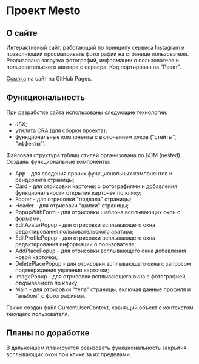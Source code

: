 # Проект Mesto

## О сайте
Интерактивный сайт, работающий по принципу сервиса Instagram и позволяющий просматривать фотографии на странице пользователя.
Реализована загрузка фотографий, информации о пользователе и пользовательского аватара с сервера. Код портирован на "Реакт". 

[Ссылка](https://knaklaut.github.io/mesto/index.html) на сайт на GitHub Pages.

## Функциональность
При разработке сайта использованы следующие технологии:
* JSX;
* утилита CRA (для сборки проекта);
* функциональные компоненты с включением хуков ("стейты", "эффекты").

Файловая структура таблиц стилей организована по БЭМ (nested).
Созданы функциональные компоненты:
* App - для сведения прочих функциональных компонентов и рендеринга страницы;
* Card - для отрисовки карточек с фотографиями и добавления функциональности открытия карточек по клику;
* Footer - для отрисовки "подвала" страницы;
* Header - для отрисовки "шапки" страницы;
* PopupWithForm - для отрисовки шаблона всплывающих окон с формами;
* EditAvatarPopup - для отрисовки всплывающего окна редактирования пользовательского аватара;
* EditProfilePopup - для отрисовки всплывающего окна редактирования информации о пользователе;
* AddPlacePopup - для отрисовки всплывающего окна добавления новой карточки; 
* DeletePlacePopup - для отрисовки всплывающего окна с запросом подтверждения удаления карточки;
* ImagePopup - для отрисовки всплывающего окна с фотографией, открываемого по клику;
* Main - для отрисовки "тела" страницы, включая данные профиля и "альбом" с фотографиями.

Также создан файл CurrentUserContext, хранящий объект с контекстом текущего пользователя. 

## Планы по доработке
В дальнейшем планируется реаизовать функциональность закрытия всплывающих окон при клике за их пределами. 
